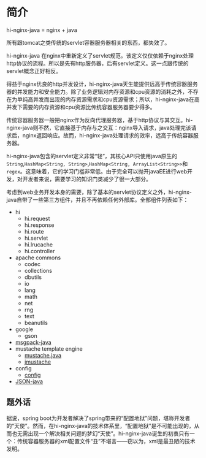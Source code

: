 # 简介
hi-nginx-java = nginx + java


所有跟tomcat之类传统的servlet容器服务器相关的东西，都失效了。

hi-nginx-java 在nginx中重新定义了servlet规范。该定义仅仅依赖于nginx处理http协议的流程。所以是先有http服务器，后有servlet定义。这一点跟传统的servlet概念正好相反。


得益于nginx优良的http并发设计，hi-nginx-java天生能提供远高于传统容器服务器的并发能力和安全能力。除了业务逻辑对内存资源和cpu资源的消耗之外，不存在为单纯高并发而出现的内存资源需求和cpu资源需求；所以，hi-nginx-java在高并发下需要的内存资源和cpu资源比传统容器服务器要少得多。

传统容器服务器一般把nginx作为反向代理服务器，基于http协议与其交互。hi-nginx-java则不然，它直接基于内存与之交互：nginx导入请求，java处理完该请求后，nginx返回响应。故而，hi-nginx-java处理请求的效率，远高于传统容器服务器。

hi-nginx-java包含的servlet定义非常“轻”，其核心API只使用java原生的`String`,`HashMap<String, String>`,`HashMap<String, ArrayList<String>>`和`regex`。这意味着，它的学习门槛非常低。由于完全可以抛开javaEE进行web开发，对开发者来说，需要学习的知识门类减少了很一大部分。

考虑到web业务开发本身的需要，除了基本的servlet协议定义之外，hi-nginx-java自带了一些第三方组件，并且不再依赖任何外部库。全部组件列表如下：
- hi
  - hi.request
  - hi.response
  - hi.route
  - hi.servlet
  - hi.lrucache
  - hi.controller
- apache commons
  - codec
  - collections
  - dbutils
  - io
  - lang
  - math
  - net
  - rng
  - text
  - beanutils
- google
  - gson
- [msgpack-java](https://github.com/msgpack/msgpack-java)
- mustache template engine
  - [mustache.java](https://github.com/spullara/mustache.java)
  - [jmustache](http://github.com/samskivert/jmustache)
- config
  - [config](https://github.com/lightbend/config)
- [JSON-java](https://github.com/stleary/JSON-java)

## 题外话
据说，spring boot为开发者解决了spring带来的“配置地狱”问题，堪称开发者的“天使”。然而，在hi-nginx-java的技术体系里，“配置地狱”是不可能出现的，从而也无需出现一个解决相关问题的梦幻“天使”。hi-nginx-java诞生的初衷只有一个：传统容器服务器的xml配置文件“丑”不堪言——窃以为，xml是最丑陋的技术发明。